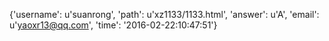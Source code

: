 {'username': u'suanrong', 'path': u'xz1133/1133.html', 'answer': u'A', 'email': u'yaoxr13@qq.com', 'time': '2016-02-22:10:47:51'}